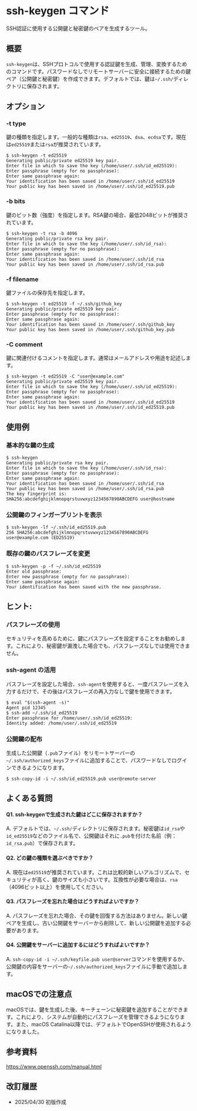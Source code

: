 # ssh-keygen コマンド

SSH認証に使用する公開鍵と秘密鍵のペアを生成するツール。

## 概要

`ssh-keygen`は、SSHプロトコルで使用する認証鍵を生成、管理、変換するためのコマンドです。パスワードなしでリモートサーバーに安全に接続するための鍵ペア（公開鍵と秘密鍵）を作成できます。デフォルトでは、鍵は`~/.ssh/`ディレクトリに保存されます。

## オプション

### **-t type**

鍵の種類を指定します。一般的な種類は`rsa`、`ed25519`、`dsa`、`ecdsa`です。現在は`ed25519`または`rsa`が推奨されています。

```console
$ ssh-keygen -t ed25519
Generating public/private ed25519 key pair.
Enter file in which to save the key (/home/user/.ssh/id_ed25519): 
Enter passphrase (empty for no passphrase): 
Enter same passphrase again: 
Your identification has been saved in /home/user/.ssh/id_ed25519
Your public key has been saved in /home/user/.ssh/id_ed25519.pub
```

### **-b bits**

鍵のビット数（強度）を指定します。RSA鍵の場合、最低2048ビットが推奨されています。

```console
$ ssh-keygen -t rsa -b 4096
Generating public/private rsa key pair.
Enter file in which to save the key (/home/user/.ssh/id_rsa): 
Enter passphrase (empty for no passphrase): 
Enter same passphrase again: 
Your identification has been saved in /home/user/.ssh/id_rsa
Your public key has been saved in /home/user/.ssh/id_rsa.pub
```

### **-f filename**

鍵ファイルの保存先を指定します。

```console
$ ssh-keygen -t ed25519 -f ~/.ssh/github_key
Generating public/private ed25519 key pair.
Enter passphrase (empty for no passphrase): 
Enter same passphrase again: 
Your identification has been saved in /home/user/.ssh/github_key
Your public key has been saved in /home/user/.ssh/github_key.pub
```

### **-C comment**

鍵に関連付けるコメントを指定します。通常はメールアドレスや用途を記述します。

```console
$ ssh-keygen -t ed25519 -C "user@example.com"
Generating public/private ed25519 key pair.
Enter file in which to save the key (/home/user/.ssh/id_ed25519): 
Enter passphrase (empty for no passphrase): 
Enter same passphrase again: 
Your identification has been saved in /home/user/.ssh/id_ed25519
Your public key has been saved in /home/user/.ssh/id_ed25519.pub
```

## 使用例

### 基本的な鍵の生成

```console
$ ssh-keygen
Generating public/private rsa key pair.
Enter file in which to save the key (/home/user/.ssh/id_rsa): 
Enter passphrase (empty for no passphrase): 
Enter same passphrase again: 
Your identification has been saved in /home/user/.ssh/id_rsa
Your public key has been saved in /home/user/.ssh/id_rsa.pub
The key fingerprint is:
SHA256:abcdefghijklmnopqrstuvwxyz1234567890ABCDEFG user@hostname
```

### 公開鍵のフィンガープリントを表示

```console
$ ssh-keygen -lf ~/.ssh/id_ed25519.pub
256 SHA256:abcdefghijklmnopqrstuvwxyz1234567890ABCDEFG user@example.com (ED25519)
```

### 既存の鍵のパスフレーズを変更

```console
$ ssh-keygen -p -f ~/.ssh/id_ed25519
Enter old passphrase: 
Enter new passphrase (empty for no passphrase): 
Enter same passphrase again: 
Your identification has been saved with the new passphrase.
```

## ヒント:

### パスフレーズの使用

セキュリティを高めるために、鍵にパスフレーズを設定することをお勧めします。これにより、秘密鍵が漏洩した場合でも、パスフレーズなしでは使用できません。

### ssh-agent の活用

パスフレーズを設定した場合、`ssh-agent`を使用すると、一度パスフレーズを入力するだけで、その後はパスフレーズの再入力なしで鍵を使用できます。

```console
$ eval "$(ssh-agent -s)"
Agent pid 12345
$ ssh-add ~/.ssh/id_ed25519
Enter passphrase for /home/user/.ssh/id_ed25519: 
Identity added: /home/user/.ssh/id_ed25519
```

### 公開鍵の配布

生成した公開鍵（`.pub`ファイル）をリモートサーバーの`~/.ssh/authorized_keys`ファイルに追加することで、パスワードなしでログインできるようになります。

```console
$ ssh-copy-id -i ~/.ssh/id_ed25519.pub user@remote-server
```

## よくある質問

#### Q1. ssh-keygenで生成された鍵はどこに保存されますか？
A. デフォルトでは、`~/.ssh/`ディレクトリに保存されます。秘密鍵は`id_rsa`や`id_ed25519`などのファイル名で、公開鍵はそれに`.pub`を付けた名前（例：`id_rsa.pub`）で保存されます。

#### Q2. どの鍵の種類を選ぶべきですか？
A. 現在は`ed25519`が推奨されています。これは比較的新しいアルゴリズムで、セキュリティが高く、鍵のサイズも小さいです。互換性が必要な場合は、`rsa`（4096ビット以上）を使用してください。

#### Q3. パスフレーズを忘れた場合はどうすればよいですか？
A. パスフレーズを忘れた場合、その鍵を回復する方法はありません。新しい鍵ペアを生成し、古い公開鍵をサーバーから削除して、新しい公開鍵を追加する必要があります。

#### Q4. 公開鍵をサーバーに追加するにはどうすればよいですか？
A. `ssh-copy-id -i ~/.ssh/keyfile.pub user@server`コマンドを使用するか、公開鍵の内容をサーバーの`~/.ssh/authorized_keys`ファイルに手動で追加します。

## macOSでの注意点

macOSでは、鍵を生成した後、キーチェーンに秘密鍵を追加することができます。これにより、システムが自動的にパスフレーズを管理できるようになります。また、macOS Catalina以降では、デフォルトでOpenSSHが使用されるようになりました。

## 参考資料

https://www.openssh.com/manual.html

## 改訂履歴

- 2025/04/30 初版作成
